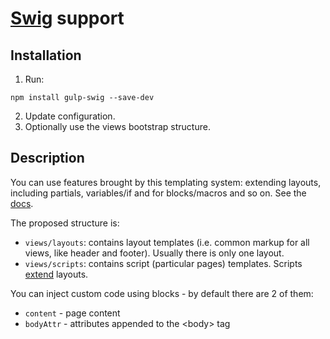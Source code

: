 # [Swig](http://paularmstrong.github.io/swig/) support


## Installation

1. Run:
  ```
  npm install gulp-swig --save-dev
  ```
2. Update configuration.
3. Optionally use the views bootstrap structure.


## Description

You can use features brought by this templating system: extending layouts, including partials, variables/if and for blocks/macros and so on. See the [docs](http://paularmstrong.github.io/swig/docs/).

The proposed structure is:
* `views/layouts`: contains layout templates (i.e. common markup for all views, like header and footer). Usually there is only one layout.
* `views/scripts`: contains script (particular pages) templates. Scripts [extend](http://twig.sensiolabs.org/doc/tags/extends.html) layouts.

You can inject custom code using blocks - by default there are 2 of them:
* `content` - page content
* `bodyAttr` - attributes appended to the &lt;body&gt; tag
